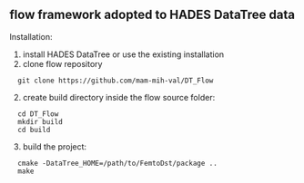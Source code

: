 ## flow framework adopted to HADES DataTree data

Installation: 

1. install HADES DataTree or use the existing installation
2. clone flow repository 
```
  git clone https://github.com/mam-mih-val/DT_Flow
```
2. create build directory inside the flow source folder:
```
  cd DT_Flow 
  mkdir build
  cd build
```
3. build the project:
```
  cmake -DataTree_HOME=/path/to/FemtoDst/package ..
  make
```
